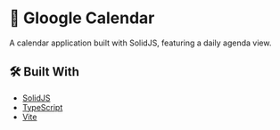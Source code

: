 # 📅 Gloogle Calendar

A calendar application built with SolidJS, featuring a daily agenda view.

## 🛠️ Built With

- [SolidJS](https://solidjs.com)
- [TypeScript](https://www.typescriptlang.org)
- [Vite](https://vitejs.dev)
